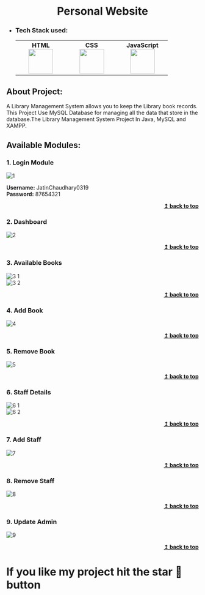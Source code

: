 <h1 align="center">Personal Website</h1> 

- ### Tech Stack used:
	<center>
		<table>
			<tbody>
				<tr>
					<td width="25%" align="center">
						<span><strong>HTML</strong></span><br/>
						<img height="64px" width="64px" src="https://www.logolynx.com/images/logolynx/f5/f5c1947c388ec543368c491ad77ea528.jpeg">
					</td>
					<td width="25%" align="center">
						<span><strong>CSS</strong></span><br/>
						<img height="64px" width="64px" src="https://cdn.svgporn.com/logos/java.svg">
					</td>
          <td width="25%" align="center">
						<span><strong>JavaScript</strong></span><br/>
						<img height="64px" width="64px" src="https://upload.wikimedia.org/wikipedia/commons/9/98/Apache_NetBeans_Logo.svg">
					</td>
				</tr>
			</tbody>
		</table>
	</center>

## About Project:
A Library Management System  allows you to keep the Library book records. This Project Use MySQL Database for managing all the data that store in the database.The Library Management System Project In Java, MySQL and XAMPP. 


## Available Modules:

### 1. Login Module
   ![1](https://github.com/JatinChaudhary0319/Library-Management-System/assets/137517499/bd3fb8d1-bdf7-4ca2-a2d2-e0780dd7bd95)
   <p><b>Username:</b> JatinChaudhary0319
   <br><b>Password:</b> 87654321</p>
   <div align="right">
    <b><a href="#">↥ back to top</a></b>
   </div>

### 2. Dashboard
![2](https://github.com/JatinChaudhary0319/Library-Management-System/assets/137517499/9786c830-229a-42fc-b05f-c8700ec37392)
<div align="right">
<b><a href="#">↥ back to top</a></b>
</div>
   
### 3. Available Books
![3 1](https://github.com/JatinChaudhary0319/Library-Management-System/assets/137517499/6b753a1e-861f-4181-a4be-fb3394f459e5)
<br>
![3 2](https://github.com/JatinChaudhary0319/Library-Management-System/assets/137517499/01f5edb1-1e2e-42a6-9d42-a009d4142af3)
<div align="right">
<b><a href="#">↥ back to top</a></b>
</div>

### 4. Add Book
![4](https://github.com/JatinChaudhary0319/Library-Management-System/assets/137517499/4afd5156-efe9-4c0c-b7aa-117f0b72dfea)
<div align="right">
<b><a href="#">↥ back to top</a></b>
</div>

### 5. Remove Book
![5](https://github.com/JatinChaudhary0319/Library-Management-System/assets/137517499/37cbadd5-1682-49a8-a937-28f0f66a9cbb)
<div align="right">
<b><a href="#">↥ back to top</a></b>
</div>

### 6. Staff Details
![6 1](https://github.com/JatinChaudhary0319/Library-Management-System/assets/137517499/e31c37a3-04b0-470f-9d58-f0701bc20a8a)
<br>
![6 2](https://github.com/JatinChaudhary0319/Library-Management-System/assets/137517499/d3e35d11-92d2-4373-b2c4-84e79b62a0e3)
<div align="right">
<b><a href="#">↥ back to top</a></b>
</div>

### 7. Add Staff
![7](https://github.com/JatinChaudhary0319/Library-Management-System/assets/137517499/0877ab03-36c0-46a3-b66f-64c3ada3e346)
<div align="right">
<b><a href="#">↥ back to top</a></b>
</div>

### 8. Remove Staff
![8](https://github.com/JatinChaudhary0319/Library-Management-System/assets/137517499/db5cefbd-134e-4285-893b-0589c6b863bf)
<div align="right">
<b><a href="#">↥ back to top</a></b>
</div>

### 9. Update Admin
![9](https://github.com/JatinChaudhary0319/Library-Management-System/assets/137517499/23cd8de0-3c6d-4d7c-b1bc-0dda0d7d6e4c)
<div align="right">
    <b><a href="#">↥ back to top</a></b>
</div>

# If you like my project hit the star 🌟 button
